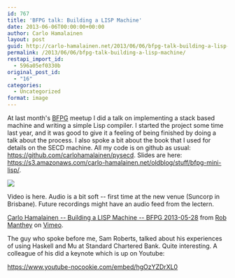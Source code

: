 ```yaml
---
id: 767
title: 'BFPG talk: Building a LISP Machine'
date: 2013-06-06T00:00:00+00:00
author: Carlo Hamalainen
layout: post
guid: http://carlo-hamalainen.net/2013/06/06/bfpg-talk-building-a-lisp-machine/
permalink: /2013/06/06/bfpg-talk-building-a-lisp-machine/
restapi_import_id:
  - 596a05ef0330b
original_post_id:
  - "16"
categories:
  - Uncategorized
format: image
---
```

At last month's [BFPG](http://www.meetup.com/Brisbane-Functional-Programming-Group/events/104664052/) meetup I did a talk on implementing a stack based machine and writing a simple Lisp compiler. I started the project some time last year, and it was good to give it a feeling of being finished by doing a talk about the process. I also spoke a bit about the book that I used for details on the SECD machine. All my code is on github as usual: <https://github.com/carlohamalainen/pysecd>. Slides are here: <https://s3.amazonaws.com/carlo-hamalainen.net/oldblog/stuff/bfpg-mini-lisp/>. 

[<img src="https://i2.wp.com/s3.amazonaws.com/carlo-hamalainen.net/oldblog/blogdata/x-2013-05/event_241404852.jpeg?w=1100&#038;ssl=1" data-recalc-dims="1" />](https://i0.wp.com/s3.amazonaws.com/carlo-hamalainen.net/oldblog/blogdata/x-2013-05/highres_241404852.jpeg?ssl=1) 

Video is here. Audio is a bit soft -- first time at the new venue (Suncorp in Brisbane). Future recordings might have an audio feed from the lectern. 

<div class="jetpack-video-wrapper">
  <div class="embed-vimeo" style="text-align: center;">
  </div>
</div>

[Carlo Hamalainen -- Building a LISP Machine -- BFPG 2013-05-28](http://vimeo.com/67928329) from [Rob Manthey](http://vimeo.com/robmanthey) on [Vimeo](http://vimeo.com).</p> 

The guy who spoke before me, Sam Roberts, talked about his experiences of using Haskell and Mu at Standard Chartered Bank. Quite interesting. A colleague of his did a keynote which is up on Youtube: 

<https://www.youtube-nocookie.com/embed/hgOzYZDrXL0>